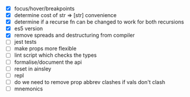 - [x] focus/hover/breakpoints
- [x] determine cost of str => [str] convenience
- [x] determine if a recurse fn can be changed to work for both recursions
- [x] es5 version
- [x] remove spreads and destructuring from compiler
- [ ] jest tests
- [ ] make props more flexible
- [ ] lint script which checks the types
- [ ] formalise/document the api
- [ ] reset in ainsley
- [ ] repl
- [ ] do we need to remove prop abbrev clashes if vals don't clash
- [ ] mnemonics
